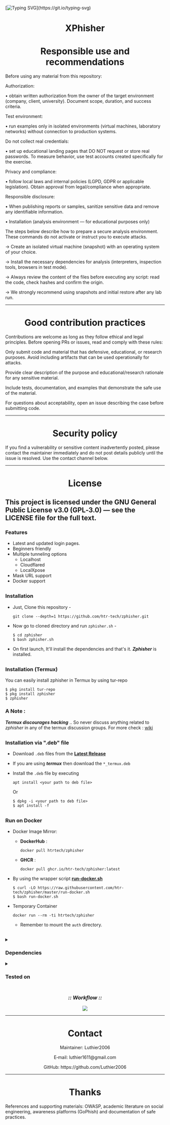 [![Typing SVG](https://readme-typing-svg.herokuapp.com/?color=ff0000&size=35&center=true&vCenter=true&width=1000&lines=Attention!+⚠;We+are+not+responsible+for+misuse.)](https://git.io/typing-svg)

<h1 align='center'>XPhisher</h1>

<h1 align='center'>Responsible use and recommendations</h1>

Before using any material from this repository:

<p>Authorization: </p>

• obtain written authorization from the owner of the target environment (company, client, university). Document scope, duration, and success criteria.

<p>Test environment: </p>

• run examples only in isolated environments (virtual machines, laboratory networks) without connection to production systems.

<p>Do not collect real credentials: </p>

• set up educational landing pages that DO NOT request or store real passwords. To measure behavior, use test accounts created specifically for the exercise.

<p>Privacy and compliance: </p>

• follow local laws and internal policies (LGPD, GDPR or applicable legislation). Obtain approval from legal/compliance when appropriate.

<p>Responsible disclosure: </p>

• When publishing reports or samples, sanitize sensitive data and remove any identifiable information.

• Installation (analysis environment — for educational purposes only)

The steps below describe how to prepare a secure analysis environment. These commands do not activate or instruct you to execute attacks.

 → Create an isolated virtual machine (snapshot) with an operating system of your choice.

 → Install the necessary dependencies for analysis (interpreters, inspection tools, browsers in test mode).

 → Always review the content of the files before executing any script: read the code, check hashes and confirm the origin.

 → We strongly recommend using snapshots and initial restore after any lab run.

------------------------------------------------------------------------

<h1 align='center'>Good contribution practices</h1>

Contributions are welcome as long as they follow ethical and legal principles. Before opening PRs or issues, read and comply with these rules:

Only submit code and material that has defensive, educational, or research purposes. Avoid including artifacts that can be used operationally for attacks.

Provide clear description of the purpose and educational/research rationale for any sensitive material.

Include tests, documentation, and examples that demonstrate the safe use of the material.

For questions about acceptability, open an issue describing the case before submitting code.

-------------------------------------------------------------------------------------

<h1 align='center'>Security policy</h1>

If you find a vulnerability or sensitive content inadvertently posted, please contact the maintainer immediately and do not post details publicly until the issue is resolved. Use the contact channel below.

-------------------------------------------------------------------------------------

<h1 align='center'>License</h1>

This project is licensed under the GNU General Public License v3.0 (GPL‑3.0) — see the LICENSE file for the full text.
-------------------------------------------------------------------------------------

### Features

- Latest and updated login pages.
- Beginners friendly
- Multiple tunneling options
  - Localhost
  - Cloudflared
  - LocalXpose
- Mask URL support 
- Docker support

##

### Installation

- Just, Clone this repository -
  ```
  git clone --depth=1 https://github.com/htr-tech/zphisher.git
  ```

- Now go to cloned directory and run `zphisher.sh` -
  ```
  $ cd zphisher
  $ bash zphisher.sh
  ```

- On first launch, It'll install the dependencies and that's it. ***Zphisher*** is installed.

##

### Installation (Termux)
You can easily install zphisher in Termux by using tur-repo
```
$ pkg install tur-repo
$ pkg install zphisher
$ zphisher
```
### A Note : 
***Termux discourages hacking*** .. So never discuss anything related to *zphisher* in any of the termux discussion groups. For more check : [wiki](https://wiki.termux.com/wiki/Hacking)

##

### Installation via ".deb" file

- Download `.deb` files from the [**Latest Release**](https://github.com/htr-tech/zphisher/releases/latest)
- If you are using ***termux*** then download the `*_termux.deb`

- Install the `.deb` file by executing
  ```
  apt install <your path to deb file>
  ```
  Or
  ```
  $ dpkg -i <your path to deb file>
  $ apt install -f
  ```

##

### Run on Docker

- Docker Image Mirror:
  - **DockerHub** : 
    ```
    docker pull htrtech/zphisher
    ```
  - **GHCR** : 
    ```
    docker pull ghcr.io/htr-tech/zphisher:latest
    ```

- By using the wrapper script [**run-docker.sh**](https://raw.githubusercontent.com/htr-tech/zphisher/master/run-docker.sh)

  ```
  $ curl -LO https://raw.githubusercontent.com/htr-tech/zphisher/master/run-docker.sh
  $ bash run-docker.sh
  ```
- Temporary Container

  ```
  docker run --rm -ti htrtech/zphisher
  ```
  - Remember to mount the `auth` directory.

##

<details>
  <summary><h3>Dependencies</h3></summary>

<b>Zphisher</b> requires following programs to run properly - 
- `git`
- `curl`
- `php`

> All the dependencies will be installed automatically when you run **Zphisher** for the first time.
</details>

<details>
  <summary><h3>Tested on</h3></summary>

- **Ubuntu**
- **Debian**
- **Arch**
- **Manjaro**
- **Fedora**
- **Termux**
</details>

##

<h3 align="center"><i>:: Workflow ::</i></h3>
<p align="center">
<img src=".github/misc/workflow.gif"/>
</p>

------------------------------------------------------------------------------------

<h1 align='center'>Contact</h1>

<p align='center'>Maintainer: Luthier2006</p>
<p align='center'>E‑mail: luthier1611@gmail.com</p>
<p align='center'>GitHub: https://github.com/Luthier2006</p>

-------------------------------------------------------------------------------------

<h1 align='center'>Thanks</h1>

References and supporting materials: OWASP, academic literature on social engineering, awareness platforms (GoPhish) and documentation of safe practices.
